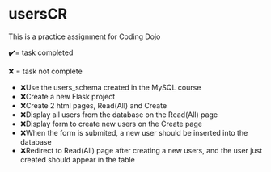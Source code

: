 # usersCR
This is a practice assignment for Coding Dojo
<p>✔️= task completed</p>
<p>❌ = task not complete</p>
<ul>
  <li>❌Use the users_schema created in the MySQL course</li>
  <li>❌Create a new Flask project</li>
  <li>❌Create 2 html pages, Read(All) and Create</li>
  <li>❌Display all users from the database on the Read(All) page</li>
  <li>❌Display form to create new users on the Create page</li>
  <li>❌When the form is submited, a new user should be inserted into the database</li>
  <li>❌Redirect to Read(All) page after creating a new users, and the user just created should appear in the table</li>
</ul>
